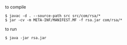 to compile

```
$ javac -d . --source-path src src/com/rsa/*
$ jar -cv -m META-INF/MANIFEST.MF -f rsa.jar com/rsa/*
```

to run 

```
$ java -jar rsa.jar
```
